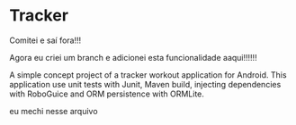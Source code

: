 Tracker
=======

Comitei e saí fora!!!

Agora eu criei um branch e adicionei esta funcionalidade aaqui!!!!!!

A simple concept project of a tracker workout application for Android. This application use unit tests with Junit, Maven build, injecting dependencies with RoboGuice and ORM persistence with ORMLite.

eu mechi nesse arquivo
